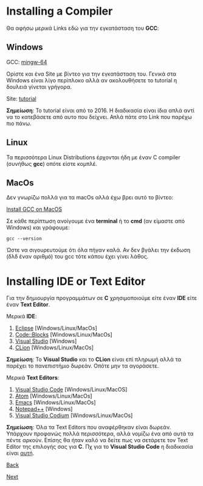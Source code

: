 # Installing a Compiler

Θα αφήσω μερικά Links εδώ για την εγκατάσταση του **GCC**:

## Windows

GCC: [mingw-64](https://sourceforge.net/projects/mingw-w64/files/Toolchains%20targetting%20Win32/Personal%20Builds/mingw-builds/installer/mingw-w64-install.exe/download)

Ορίστε και ένα Site με βίντεο για την εγκατάσταση του. Γενικά στα Windows είναι λίγο περίπλοκο αλλά αν ακολουθήσετε το tutorial η δουλειά γίνεται γρήγορα.

Site: [tutorial](http://www.codebind.com/cprogramming/install-mingw-windows-10-gcc/)

**Σημείωση**: Το tutorial είναι από το 2016. Η διαδικασία είναι ίδια απλά αντί να το κατεβάσετε από αυτο που δείχνει. Απλά πάτε στο Link που παρέχω πιο πάνω.

## Linux

Τα περισσότερα Linux Distributions έρχονται ήδη με έναν C compiler (συνήθως **gcc**) οπότε είστε κομπλέ.

## MacOs

Δεν γνωρίζω πολλά για τα macOs αλλά έχω βρει αυτό το βίντεο:

[Install GCC on MacOS](https://youtu.be/0z-fCNNqfEg)

Σε κάθε περίπτωση ανοίγουμε ένα **terminal** ή το **cmd** (αν είμαστε από Windows) και γράφουμε:

`gcc --version`

Ώστε να σιγουρευτούμε ότι όλα πήγαν καλά. Αν δεν βγάλει την έκδωση (δλδ έναν αριθμό) του gcc τότε κάπου έχει γίνει λάθος.


# Installing IDE or Text Editor

Για την δημιουργία προγραμμάτων σε **C** χρησιμοποιούμε είτε έναν **IDE** είτε έναν **Text Editor**.

Μερικά **IDE**:

1. [Eclipse](https://www.eclipse.org/downloads/packages/release/2021-03/r/eclipse-ide-cc-developers) [Windows/Linux/MacOs]
2. [Code::Blocks](https://www.codeblocks.org/) [Windows/Linux/MacOs]
3. [Visual Studio](https://visualstudio.microsoft.com/vs/) [Windows]
4. [CLion](https://www.jetbrains.com/clion/) [Windows/Linux/MacOs]

**Σημείωση**: Το **Visual Studio** και το **CLion** είναι επί πληρωμή αλλά τα παρέχει το πανεπιστήμιο δωρεάν. Οπότε μην τα αγοράσετε.

Μερικά **Text Editors**:

1. [Visual Studio Code](https://code.visualstudio.com/#alt-downloads) [Windows/Linux/MacOS]
2. [Atom](https://atom.io/) [Windows/Linux/MacOs]
3. [Emacs](https://www.gnu.org/software/emacs/) [Windows/Linux/MacOs]
4. [Notepad++](https://notepad-plus-plus.org/) [Windows]
5. [Visual Studio Codium](https://vscodium.com/) [Windows/Linux/MacOs]

**Σημείωση**: Όλα τα Text Editors που αναφέρθηκαν είναι δωρεάν. Υπάρχουν προφανώς πολλά περισσότερα, αλλά νομίζω ένα από αυτά τα πέντε αρκούν. Επίσης θα ήταν καλό να δείτε πως να σετάρετε τον Text Editor της επιλογής σας για **C**. Πχ για το **Visual Studio Code** η διαδικασία είναι [αυτή](https://code.visualstudio.com/docs/languages/cpp).

[Back](https://github.com/unipi-projects/extras/blob/main/Languages/C/HelloWorld/README.md)

[Next](https://github.com/unipi-projects/extras/blob/main/Languages/C/Compiling/README.md)
